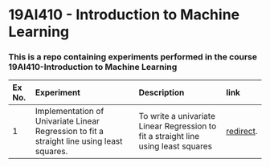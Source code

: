# 19AI410 - Introduction to Machine Learning
### This is a repo containing experiments performed in the course 19AI410-Introduction to Machine Learning 



| Ex No.        | Experiment         | Description    | link
| :------------- | :---------- | :---------- | :-------
| 1 | Implementation of Univariate Linear Regression to fit a straight line using least squares.  | To write a  univariate Linear Regression to fit a straight line using least squares | [redirect](https://github.com/JaivigneshJv/19AI410-Introduction-To-Machine-Learning/tree/main/Ex%2001%20-%20Implementation%20of%20Univariate%20Linear%20Regression%20to%20fit%20a%20straight%20line%20using%20least%20squares).




